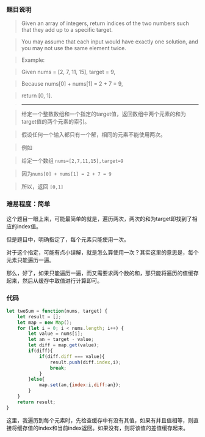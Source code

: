 ### 题目说明
> Given an array of integers, return indices of the two numbers such that they add up to a specific target.

>  You may assume that each input would have exactly one solution, and you may not use the same element twice.

>  Example:

>  Given nums = [2, 7, 11, 15], target = 9,

>  Because nums[0] + nums[1] = 2 + 7 = 9,

>  return [0, 1].

>------

> 给定一个整数数组和一个指定的target值，返回数组中两个元素的和为target值的两个元素的索引。

> 假设任何一个输入都只有一个解，相同的元素不能使用两次。

> 例如

> 给定一个数组 `nums=[2,7,11,15],target=9`

> 因为`nums[0] + nums[1] = 2 + 7 = 9`

> 所以，返回 `[0,1]`

### 难易程度：简单

这个题目一眼上来，可能最简单的就是，遍历两次，两次的和为target即找到了相应的index值。

但是题目中，明确指定了，每个元素只能使用一次。

对于这个指定，可能有点小误解，就是怎么算使用一次？其实这里的意思是，每个元素只能遍历一遍。

那么，好了，如果只能遍历一遍，而又需要求两个数的和，那只能将遍历的值缓存起来，然后从缓存中取值进行计算即可。

### 代码
```javascript
let twoSum = function(nums, target) {
    let result = [];
    let map = new Map();
    for (let i = 0; i < nums.length; i++) {
        let value = nums[i];
        let an = target - value;
        let diff = map.get(value);
        if(diff){
            if(diff.diff === value){
                result.push(diff.index,i);
                break;
            }
        }else{
            map.set(an,{index:i,diff:an});
        }
    }
    return result;
}
```

这里，我遍历到每个元素时，先检查缓存中有没有其值，如果有并且值相等，则直接将缓存值的index和当前index返回。如果没有，则将该值的差值缓存起来。
